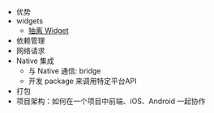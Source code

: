 * 优势
* widgets
  * [抽离 Widget](./absWidgets.md)
* 依赖管理
* 网络请求
* Native 集成
	* 与 Native 通信: bridge
	* 开发 package 来调用特定平台API
* 打包
* 项目架构：如何在一个项目中前端、iOS、Android 一起协作